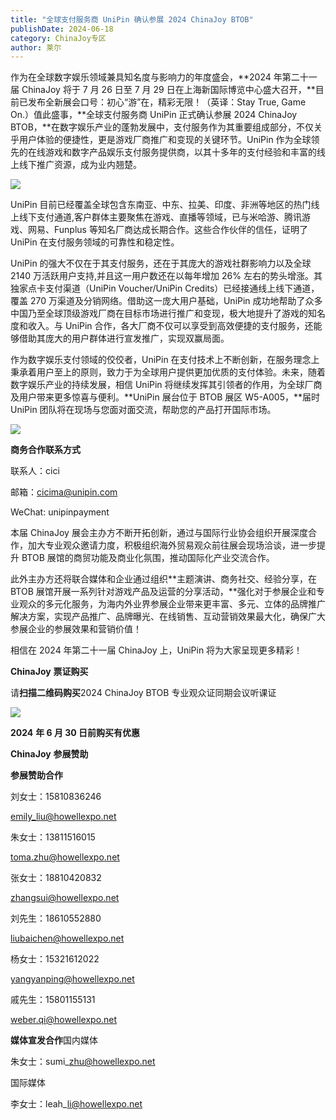 ```yaml
---
title: "全球支付服务商 UniPin 确认参展 2024 ChinaJoy BTOB"
publishDate: 2024-06-18
category: ChinaJoy专区
author: 莱尔
---
```


作为在全球数字娱乐领域兼具知名度与影响力的年度盛会，**2024 年第二十一届 ChinaJoy 将于 7 月 26 日至 7 月 29 日在上海新国际博览中心盛大召开，**目前已发布全新展会口号：初心“游”在，精彩无限！（英译：Stay True, Game On.）值此盛事，**全球支付服务商 UniPin 正式确认参展 2024 ChinaJoy BTOB，**在数字娱乐产业的蓬勃发展中，支付服务作为其重要组成部分，不仅关乎用户体验的便捷性，更是游戏厂商推广和变现的关键环节。UniPin 作为全球领先的在线游戏和数字产品娱乐支付服务提供商，以其十多年的支付经验和丰富的线上线下推广资源，成为业内翘楚。

![](https://ec-net-1251389766.cos.ap-shanghai.myqcloud.com/wp-content/uploads/2024/06/20240618230531843-1024x576.jpg)

UniPin 目前已经覆盖全球包含东南亚、中东、拉美、印度、非洲等地区的热门线上线下支付通道,客户群体主要聚焦在游戏、直播等领域，已与米哈游、腾讯游戏、网易、Funplus 等知名厂商达成长期合作。这些合作伙伴的信任，证明了 UniPin 在支付服务领域的可靠性和稳定性。

UniPin 的强大不仅在于其支付服务，还在于其庞大的游戏社群影响力以及全球 2140 万活跃用户支持,并且这一用户数还在以每年增加 26% 左右的势头增涨。其独家点卡支付渠道（UniPin Voucher/UniPin Credits）已经接通线上线下通道，覆盖 270 万渠道及分销网络。借助这一庞大用户基础，UniPin 成功地帮助了众多中国乃至全球顶级游戏厂商在目标市场进行推广和变现，极大地提升了游戏的知名度和收入。与 UniPin 合作，各大厂商不仅可以享受到高效便捷的支付服务，还能够借助其庞大的用户群体进行宣发推广，实现双赢局面。

作为数字娱乐支付领域的佼佼者，UniPin 在支付技术上不断创新，在服务理念上秉承着用户至上的原则，致力于为全球用户提供更加优质的支付体验。未来，随着数字娱乐产业的持续发展，相信 UniPin 将继续发挥其引领者的作用，为全球厂商及用户带来更多惊喜与便利。**UniPin 展台位于 BTOB 展区 W5-A005，**届时 UniPin 团队将在现场与您面对面交流，帮助您的产品打开国际市场。

![](https://ec-net-1251389766.cos.ap-shanghai.myqcloud.com/wp-content/uploads/2024/06/20240618230554898-1024x683.jpg)

**商务合作联系方式**

联系人：cici

邮箱：[cicima@unipin.com](mailto:cicima@unipin.com)

WeChat: unipinpayment

本届 ChinaJoy 展会主办方不断开拓创新，通过与国际行业协会组织开展深度合作，加大专业观众邀请力度，积极组织海外贸易观众前往展会现场洽谈，进一步提升 BTOB 展馆的商贸功能及商业化氛围，推动国际化产业交流合作。

此外主办方还将联合媒体和企业通过组织**主题演讲、商务社交、经验分享，在 BTOB 展馆开展一系列针对游戏产品及运营的分享活动，**强化对于参展企业和专业观众的多元化服务，为海内外业界参展企业带来更丰富、多元、立体的品牌推广解决方案，实现产品推广、品牌曝光、在线销售、互动营销效果最大化，确保广大参展企业的参展效果和营销价值！

相信在 2024 年第二十一届 ChinaJoy 上，UniPin 将为大家呈现更多精彩！

**ChinaJoy** **票证购买**

请**扫描二维码购买**2024 ChinaJoy BTOB 专业观众证同期会议听课证

![](https://ec-net-1251389766.cos.ap-shanghai.myqcloud.com/wp-content/uploads/2024/06/20240618230554830.jpg)

**2024** **年 6 月 30 日前购买有优惠**  
  

**ChinaJoy** **参展赞助**

**参展赞助合作**

刘女士：15810836246

[emily\_liu@howellexpo.net](mailto:emily_liu@howellexpo.net)

朱女士：13811516015

[toma.zhu@howellexpo.net](mailto:toma.zhu@howellexpo.net)

张女士：18810420832

[zhangsui@howellexpo.net](mailto:zhangsui@howellexpo.net)

刘先生：18610552880

[liubaichen@howellexpo.net](mailto:liubaichen@howellexpo.net)

杨女士：15321612022

[yangyanping@howellexpo.net](mailto:yangyanping@howellexpo.net)

戚先生：15801155131

[weber.qi@howellexpo.net](mailto:weber.qi@howellexpo.net)

  
**媒体宣发合作**国内媒体

朱女士：sumi\_zhu@howellexpo.net

国际媒体

李女士：leah\_li@howellexpo.net
